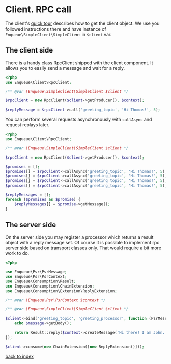 # Client. RPC call

The client's [quick tour](quick_tour.md) describes how to get the client object. 
We use you followed instructions there and have instance of `Enqueue\SimpleClient\SimpleClient` in `$client` var. 

## The client side

There is a handy class RpcClient shipped with the client component. 
It allows you to easily send a message and wait for a reply.
 
```php
<?php
use Enqueue\Client\RpcClient;

/** @var \Enqueue\SimpleClient\SimpleClient $client */

$rpcClient = new RpcClient($client->getProducer(), $context);

$replyMessage = $rpcClient->call('greeting_topic', 'Hi Thomas!', 5);
```

You can perform several requests asynchronously with `callAsync` and request replays later.
 
```php
<?php
use Enqueue\Client\RpcClient;

/** @var \Enqueue\SimpleClient\SimpleClient $client */

$rpcClient = new RpcClient($client->getProducer(), $context);

$promises = [];
$promises[] = $rpcClient->callAsync('greeting_topic', 'Hi Thomas!', 5);
$promises[] = $rpcClient->callAsync('greeting_topic', 'Hi Thomas!', 5);
$promises[] = $rpcClient->callAsync('greeting_topic', 'Hi Thomas!', 5);
$promises[] = $rpcClient->callAsync('greeting_topic', 'Hi Thomas!', 5);

$replyMessages = [];
foreach ($promises as $promise) {
    $replyMessages[] = $promise->getMessage();
}
```

## The server side

On the server side you may register a processor which returns a result object with a reply message set.
Of course it is possible to implement rpc server side based on transport classes only. That would require a bit more work to do. 

```php
<?php

use Enqueue\Psr\PsrMessage;
use Enqueue\Psr\PsrContext;
use Enqueue\Consumption\Result;
use Enqueue\Consumption\ChainExtension;
use Enqueue\Consumption\Extension\ReplyExtension;

/** @var \Enqueue\Psr\PsrContext $context */

/** @var \Enqueue\SimpleClient\SimpleClient $client */

$client->bind('greeting_topic', 'greeting_processor', function (PsrMessage $message, PsrContext $context) use (&$requestMessage) {
    echo $message->getBody();
    
    return Result::reply($context->createMessage('Hi there! I am John.'));
});

$client->consume(new ChainExtension([new ReplyExtension()]));
```

[back to index](../index.md)
